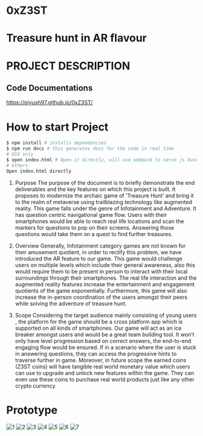 # 0xZ3ST

<h1>Treasure hunt in AR flavour</h1>
<h1 >PROJECT DESCRIPTION</h1>

## Code Documentations

https://piyush97.github.io/0xZ3ST/

# How to start Project

```sh
$ npm install # installs dependencies
$ npm run docs # this generates docs for the code in real time
# OSX only
$ open index.html # Open it directly, will use webpack to serve js bundle in future
# Others
Open index.html directly
```

1. Purpose
   The purpose of the document is to briefly demonstrate the end deliverables and the key features on which this project is built. It proposes to modernize the archaic game of ‘Treasure Hunt’ and bring it to the realm of metaverse using trailblazing technology like augmented reality. This game falls under the genre of Infotainment and Adventure. It has question centric navigational game flow. Users with their smartphones would be able to reach real life locations and scan the markers for questions to pop on their screens. Answering those questions would take them on a quest to find further treasures.

2. Overview
   Generally, Infotainment category games are not known for their amusement quotient, in order to rectify this problem, we have introduced the AR feature to our game. This game would challenge users on multiple levels which include their general awareness, also this would require them to be present in person to interact with their local surroundings through their smartphones. The real life interaction and the augmented reality features increase the entertainment and engagement quotients of the game exponentially. Furthermore, this game will also increase the in-person coordination of the users amongst their peers while solving the adventure of treasure hunt.

3. Scope
Considering the target audience mainly consisting of young users , the platform for the game should be a cross platform app which is supported on all kinds of smartphones. Our game will act as an ice breaker amongst users and would be a great team building tool. It won’t only have level progression based on correct answers, the end-to-end engaging flow would be ensured. If in a scenario where the user is stuck in answering questions, they can access the progressive hints to traverse further in game. Moreover, in future scope the earned coins (Z3ST coins) will have tangible real world monetary value which users can use to upgrade and unlock new features within the game. They can even use these coins to purchase real world products just like any other crypto currency.
<h1> Prototype </h1>
<img src="https://i.ibb.co/F5g5j8P/1.png" alt="1" border="0">
<img src="https://i.ibb.co/KjW31kY/2.png" alt="2" border="0">
<img src="https://i.ibb.co/3yPsVPm/3.png" alt="3" border="0">
<img src="https://i.ibb.co/4R1bTWz/4.png" alt="4" border="0">
<img src="https://i.ibb.co/VCyK2mR/5.png" alt="5" border="0">
<img src="https://i.ibb.co/qJPkCX4/6.png" alt="6" border="0">
<img src="https://i.ibb.co/HhsS7zS/7.png" alt="7" border="0">
